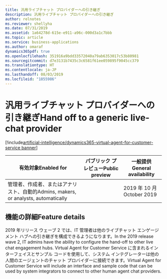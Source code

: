 ```yaml
---
title: 汎用ライブチャット プロバイダーへの引き継ぎ
description: 汎用ライブチャット プロバイダーへの引き継ぎ
author: relnotes
ms.reviewer: shellyha
ms.date: 07/31/2019
ms.assetid: 1a64278d-615e-e911-a96c-000d3a1c7bbb
ms.topic: article
ms.service: business-applications
ms.author: omaraf
dynamics365pdf: true
ms.openlocfilehash: 351916a9bdd33572040a79ab6353017c53b80981
ms.sourcegitcommit: d7e3131b7435c3c6581f61ee059895f9045cc379
ms.translationtype: HT
ms.contentlocale: ja-JP
ms.lasthandoff: 08/03/2019
ms.locfileid: "1855986"
---
```

# <a name="hand-off-to-a-generic-live-chat-provider"></a><span data-ttu-id="b03c4-103">汎用ライブチャット プロバイダーへの引き継ぎ</span><span class="sxs-lookup"><span data-stu-id="b03c4-103">Hand off to a generic live-chat provider</span></span>
[!include[artificial-intelligence/dynamics365-virtual-agent-for-customer-service banner](../includes/artificial-intelligence/dynamics365-virtual-agent-for-customer-service.md)]

| <span data-ttu-id="b03c4-104">有効対象</span><span class="sxs-lookup"><span data-stu-id="b03c4-104">Enabled for</span></span>    |  <span data-ttu-id="b03c4-105">パブリック プレビュー</span><span class="sxs-lookup"><span data-stu-id="b03c4-105">Public preview</span></span> | <span data-ttu-id="b03c4-106">一般提供</span><span class="sxs-lookup"><span data-stu-id="b03c4-106">General availability</span></span> | 
| ---------- | ---------- |---------- |
|<span data-ttu-id="b03c4-107">管理者、作成者、またはアナリスト、自動的</span><span class="sxs-lookup"><span data-stu-id="b03c4-107">Admins, makers, or analysts, automatically</span></span>|| <span data-ttu-id="b03c4-108">2019 年 10 月</span><span class="sxs-lookup"><span data-stu-id="b03c4-108">October 2019</span></span>|






## <a name="feature-details"></a><span data-ttu-id="b03c4-109">機能の詳細</span><span class="sxs-lookup"><span data-stu-id="b03c4-109">Feature details</span></span>
<!--feature detail start -->
<span data-ttu-id="b03c4-110">2019 年リリース ウェーブ 2 では、IT 管理者は他のライブチャット エンゲージメント ハブへの引き継ぎを構成できるようになります。</span><span class="sxs-lookup"><span data-stu-id="b03c4-110">In the 2019 release wave 2, IT admins have the ability to configure the hand-off to other live chat engagement hubs.</span></span> <span data-ttu-id="b03c4-111">Virtual Agent for Customer Service に含まれるインターフェイスとサンプル コードを使用して、システム インテグレーターは他の人間のエージェントのチャット プロバイダーに接続できます。</span><span class="sxs-lookup"><span data-stu-id="b03c4-111">Virtual Agent for Customer Service will include an interface and sample code that can be used by system integrators to connect to other human agent chat providers.</span></span>
<!--feature detail end -->











